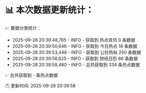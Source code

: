📊 本次数据更新统计：
==========================

📈 数据分类统计：
- 2025-09-28 20:39:48,765 - INFO - 获取到 热点资讯 0 条数据
- 2025-09-28 20:39:50,646 - INFO - 获取到 今日热点 18 条数据
- 2025-09-28 20:39:53,448 - INFO - 获取到 公社热帖 250 条数据
- 2025-09-28 20:39:56,625 - INFO - 获取到 财经日历 66 条数据
- 2025-09-28 20:39:58,480 - INFO - 总共获取到 334 条热点数据

✅ 总共获取到 - 条热点数据

🕐 更新时间: 2025-09-28 20:39:58
